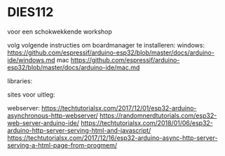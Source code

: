 # DIES112
voor een schokwekkende workshop

volg volgende instructies om boardmanager te installeren:
windows:
https://github.com/espressif/arduino-esp32/blob/master/docs/arduino-ide/windows.md
mac 
https://github.com/espressif/arduino-esp32/blob/master/docs/arduino-ide/mac.md


libraries:

sites voor uitleg:

webserver:
https://techtutorialsx.com/2017/12/01/esp32-arduino-asynchronous-http-webserver/
https://randomnerdtutorials.com/esp32-web-server-arduino-ide/
https://techtutorialsx.com/2018/01/06/esp32-arduino-http-server-serving-html-and-javascript/
https://techtutorialsx.com/2017/12/16/esp32-arduino-async-http-server-serving-a-html-page-from-progmem/
